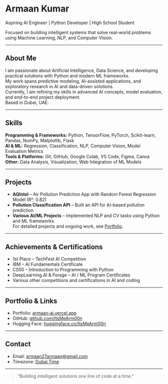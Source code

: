 # Armaan Kumar

Aspiring AI Engineer | Python Developer | High School Student

Focused on building intelligent systems that solve real-world problems using Machine Learning, NLP, and Computer Vision.

---

## About Me
I am passionate about Artificial Intelligence, Data Science, and developing practical solutions with Python and modern ML frameworks.  
My work spans predictive modeling, AI-assisted applications, and exploratory research in AI and data-driven solutions.  
Currently, I am refining my skills in advanced AI concepts, model evaluation, and end-to-end project deployment.  
Based in Dubai, UAE.

---

## Skills
**Programming & Frameworks:** Python, TensorFlow, PyTorch, Scikit-learn, Pandas, NumPy, Matplotlib, Flask  
**AI & ML:** Regression, Classification, NLP, Computer Vision, Model Evaluation Metrics  
**Tools & Platforms:** Git, GitHub, Google Colab, VS Code, Figma, Canva  
**Other:** Data Analysis, Visualization, Web Integration of ML Models

---

## Projects
- **AQIntel** – Air Pollution Prediction App with Random Forest Regression Model (R²: 0.82)  
- **Pollution Classification API** – Built an API for AI-based pollution prediction  
- **Various AI/ML Projects** – Implemented NLP and CV tasks using Python and ML frameworks  
For detailed projects and ongoing work, see [Portfolio](https://armaan-ai.vercel.app).

---

## Achievements & Certifications
- 1st Place – TechFest AI Competition  
- IBM – AI Fundamentals Certificate  
- CS50 – Introduction to Programming with Python  
- DeepLearning.AI & Forage – AI / ML Program Certificates  
- Various other competitions and certifications in AI and coding

---

## Portfolio & Links
- Portfolio: [armaan-ai.vercel.app](https://armaan-ai.vercel.app)  
- GitHub: [github.com/ItsMeArm00n](https://github.com/ItsMeArm00n)  
- Hugging Face: [huggingface.co/ItsMeArm00n](https://huggingface.co/ItsMeArm00n)  

---

## Contact
- Email: armaan27armaan@gmail.com  
- Timezone: [Dubai Time](https://time.is/Dubai)

---

> “Building intelligent solutions one line of code at a time.”

